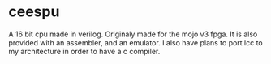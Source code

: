 # ceespu
A 16 bit cpu made in verilog. Originaly made for the mojo v3 fpga. It is also provided with an assembler, and an emulator. I also have plans to port lcc to my architecture in order to have a c compiler.
